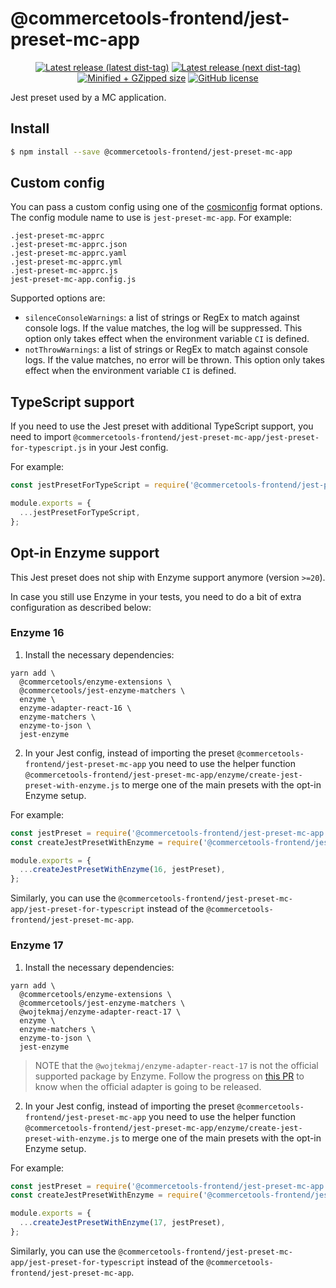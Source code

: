 # @commercetools-frontend/jest-preset-mc-app

<p align="center">
  <a href="https://www.npmjs.com/package/@commercetools-frontend/jest-preset-mc-app"><img src="https://badgen.net/npm/v/@commercetools-frontend/jest-preset-mc-app" alt="Latest release (latest dist-tag)" /></a> <a href="https://www.npmjs.com/package/@commercetools-frontend/jest-preset-mc-app"><img src="https://badgen.net/npm/v/@commercetools-frontend/jest-preset-mc-app/next" alt="Latest release (next dist-tag)" /></a> <a href="https://bundlephobia.com/result?p=@commercetools-frontend/jest-preset-mc-app"><img src="https://badgen.net/bundlephobia/minzip/@commercetools-frontend/jest-preset-mc-app" alt="Minified + GZipped size" /></a> <a href="https://github.com/commercetools/merchant-center-application-kit/blob/main/LICENSE"><img src="https://badgen.net/github/license/commercetools/merchant-center-application-kit" alt="GitHub license" /></a>
</p>

Jest preset used by a MC application.

## Install

```bash
$ npm install --save @commercetools-frontend/jest-preset-mc-app
```

## Custom config

You can pass a custom config using one of the [cosmiconfig](https://github.com/davidtheclark/cosmiconfig) format options. The config module name to use is `jest-preset-mc-app`.
For example:

```
.jest-preset-mc-apprc
.jest-preset-mc-apprc.json
.jest-preset-mc-apprc.yaml
.jest-preset-mc-apprc.yml
.jest-preset-mc-apprc.js
jest-preset-mc-app.config.js
```

Supported options are:

- `silenceConsoleWarnings`: a list of strings or RegEx to match against console logs. If the value matches, the log will be suppressed. This option only takes effect when the environment variable `CI` is defined.
- `notThrowWarnings`: a list of strings or RegEx to match against console logs. If the value matches, no error will be thrown. This option only takes effect when the environment variable `CI` is defined.

## TypeScript support

If you need to use the Jest preset with additional TypeScript support, you need to import `@commercetools-frontend/jest-preset-mc-app/jest-preset-for-typescript.js` in your Jest config.

For example:

```js
const jestPresetForTypeScript = require('@commercetools-frontend/jest-preset-mc-app/jest-preset-for-typescript');

module.exports = {
  ...jestPresetForTypeScript,
};
```

## Opt-in Enzyme support

This Jest preset does not ship with Enzyme support anymore (version `>=20`).

In case you still use Enzyme in your tests, you need to do a bit of extra configuration as described below:

### Enzyme 16

1. Install the necessary dependencies:

```
yarn add \
  @commercetools/enzyme-extensions \
  @commercetools/jest-enzyme-matchers \
  enzyme \
  enzyme-adapter-react-16 \
  enzyme-matchers \
  enzyme-to-json \
  jest-enzyme
```

2. In your Jest config, instead of importing the preset `@commercetools-frontend/jest-preset-mc-app` you need to use the helper function `@commercetools-frontend/jest-preset-mc-app/enzyme/create-jest-preset-with-enzyme.js` to merge one of the main presets with the opt-in Enzyme setup.

For example:

```js
const jestPreset = require('@commercetools-frontend/jest-preset-mc-app');
const createJestPresetWithEnzyme = require('@commercetools-frontend/jest-preset-mc-app/enzyme/create-jest-preset-with-enzyme');

module.exports = {
  ...createJestPresetWithEnzyme(16, jestPreset),
};
```

Similarly, you can use the `@commercetools-frontend/jest-preset-mc-app/jest-preset-for-typescript` instead of the `@commercetools-frontend/jest-preset-mc-app`.

### Enzyme 17

1. Install the necessary dependencies:

```
yarn add \
  @commercetools/enzyme-extensions \
  @commercetools/jest-enzyme-matchers \
  @wojtekmaj/enzyme-adapter-react-17 \
  enzyme \
  enzyme-matchers \
  enzyme-to-json \
  jest-enzyme
```

> NOTE that the `@wojtekmaj/enzyme-adapter-react-17` is not the official supported package by Enzyme. Follow the progress on [this PR](https://github.com/enzymejs/enzyme/pull/2430) to know when the official adapter is going to be released.

2. In your Jest config, instead of importing the preset `@commercetools-frontend/jest-preset-mc-app` you need to use the helper function `@commercetools-frontend/jest-preset-mc-app/enzyme/create-jest-preset-with-enzyme.js` to merge one of the main presets with the opt-in Enzyme setup.

For example:

```js
const jestPreset = require('@commercetools-frontend/jest-preset-mc-app');
const createJestPresetWithEnzyme = require('@commercetools-frontend/jest-preset-mc-app/enzyme/create-jest-preset-with-enzyme');

module.exports = {
  ...createJestPresetWithEnzyme(17, jestPreset),
};
```

Similarly, you can use the `@commercetools-frontend/jest-preset-mc-app/jest-preset-for-typescript` instead of the `@commercetools-frontend/jest-preset-mc-app`.
